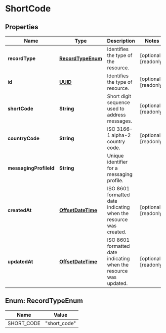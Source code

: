 

# ShortCode

## Properties

Name | Type | Description | Notes
------------ | ------------- | ------------- | -------------
**recordType** | [**RecordTypeEnum**](#RecordTypeEnum) | Identifies the type of the resource. |  [optional] [readonly]
**id** | [**UUID**](UUID.md) | Identifies the type of resource. |  [optional] [readonly]
**shortCode** | **String** | Short digit sequence used to address messages. |  [optional] [readonly]
**countryCode** | **String** | ISO 3166-1 alpha-2 country code. |  [optional] [readonly]
**messagingProfileId** | **String** | Unique identifier for a messaging profile. | 
**createdAt** | [**OffsetDateTime**](OffsetDateTime.md) | ISO 8601 formatted date indicating when the resource was created. |  [optional] [readonly]
**updatedAt** | [**OffsetDateTime**](OffsetDateTime.md) | ISO 8601 formatted date indicating when the resource was updated. |  [optional] [readonly]



## Enum: RecordTypeEnum

Name | Value
---- | -----
SHORT_CODE | &quot;short_code&quot;



